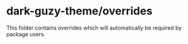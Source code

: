 # dark-guzy-theme/overrides

This folder contains overrides which will automatically be required by package users.
